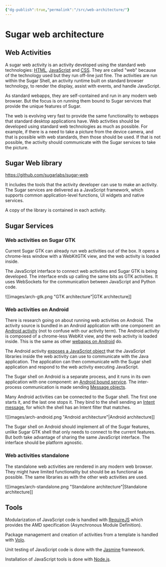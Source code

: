 ```yaml
---
{"dg-publish":true,"permalink":"/src/web-architecture/"}
---
```


Sugar web architecture
======================

Web Activities
--------------

A sugar web activity is an activity developed using the standard web
technologies: [HTML](http://dev.w3.org/html5/spec/),
[JavaScript](http://www.ecma-international.org/publications/standards/Ecma-262.htm)
and [CSS](http://www.w3.org/Style/CSS/). They are called "web" because
of the technology used but they run off-line just fine. The activities
are run within the Sugar Shell, an activity runtime built on standard
browser technology, to render the display, assist with events, and
handle JavaScript.

As standard webapps, they are self-contained and run in any modern web
browser. But the focus is on running them bound to Sugar services that
provide the unique features of Sugar.

The web is evolving very fast to provide the same functionality to
webapps that standard desktop applications have.  Web activities
should be developed using standard web technologies as much as
possible.  For example, if there is a need to take a picture from the
device camera, and that is possible with web standards, then those
should be used.  If that is not possible, the activity should
communicate with the Sugar services to take the picture.

Sugar Web library
-----------------

<https://github.com/sugarlabs/sugar-web>

It includes the tools that the activity developer can use to make an
activity.  The Sugar services are delivered as a JavaScript framework,
which supports common application-level functions, UI widgets and
native services.

A copy of the library is contained in each activity.

Sugar Services
--------------

### Web activities on Sugar GTK

Current Sugar GTK can already run web activities out of the box.  It
opens a chrome-less window with a WebKitGTK view, and the web activity
is loaded inside.

The JavaScript interface to connect web activities and Sugar GTK is
being developed.  The interface ends up calling the same bits as GTK
activities.  It uses WebSockets for the communication between
JavaScript and Python code.

![[images/arch-gtk.png "GTK architecture"\|GTK architecture]]

### Web activities on Android

There is research going on about running web activities on Android.
The activity source is bundled in an Android application with one
component: an [Android
activity](http://developer.android.com/guide/components/activities.html)
(not to confuse with our activity term).  The Android activity is
composed of a chrome-less WebKit view, and the web activity is loaded
inside.  This is the same as other [webapps on
Android](http://developer.android.com/guide/webapps/overview.html) do.

The Android activity [exposes a JavaScript
object](http://developer.android.com/guide/webapps/webview.html#UsingJavaScript)
that the JavaScript libraries inside the web activity can use to
communicate with the Java application.  The application can then
communicate with the Sugar shell application and respond to the web
activity executing JavaScript.

The Sugar shell on Android is a separate process, and it runs in its own
application with one component: an [Android bound
service](http://developer.android.com/guide/components/bound-services.html).
The inter-process communication is made sending [Message
objects](http://developer.android.com/reference/android/os/Message.html).

Many Android activities can be connected to the Sugar shell.  The
first one starts it, and the last one stops it.  They bind to the
shell sending an [Intent
message](http://developer.android.com/guide/components/intents-filters.html),
for which the shell has an Intent filter that matches.

![[images/arch-android.png "Android architecture"\|Android architecture]]

The Sugar shell on Android should implement all of the Sugar features,
unlike Sugar GTK shell that only needs to connect to the current
features.  But both take advantage of sharing the same JavaScript
interface.  The interface should be platform agnostic.

### Web activities standalone

The standalone web activities are rendered in any modern web browser. They might
have limited functionality but should be as functional as possible. The same
libraries as with the other web activities are used.

![[images/arch-standalone.png "Standalone architecture"\|Standalone architecture]]


Tools
-----

Modularization of JavaScript code is handled with
[RequireJS](http://requirejs.org/) which provides the AMD
specification (Asynchronous Module Definition).

Package management and creation of activities from a template is
handled with [Volo](https://volojs.github.io).

Unit testing of JavaScript code is done with the
[Jasmine](http://jasmine.github.io/) framework.

Installation of JavaScript tools is done with
[Node.js](http://nodejs.org/).
